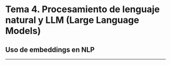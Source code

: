 # Tema 4. Procesamiento de lenguaje natural y LLM (Large Language Models)

## Uso de embeddings en NLP



---

